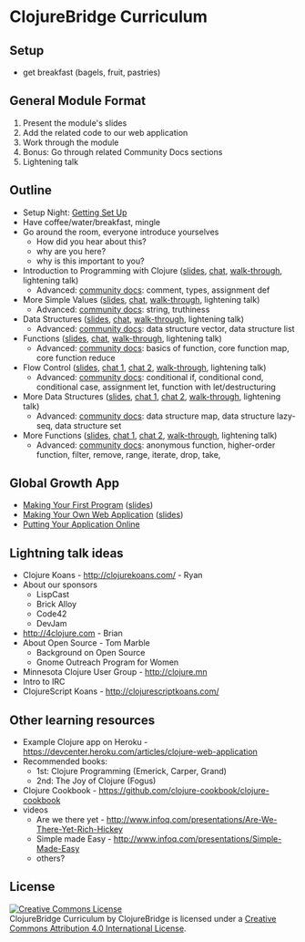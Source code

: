 # ClojureBridge Curriculum

## Setup
* get breakfast (bagels, fruit, pastries)


## General Module Format
1. Present the module's slides
1. Add the related code to our web application
1. Work through the module
1. Bonus: Go through related Community Docs sections
1. Lightening talk


## Outline
* Setup Night: [Getting Set Up](outline/setup.md)
* Have coffee/water/breakfast, mingle
* Go around the room, everyone introduce yourselves
  * How did you hear about this?
  * why are you here?
  * why is this important to you?
* Introduction to Programming with Clojure ([slides](https://clojurebridge-minneapolis.github.io/slides/module1.html#/), [chat](web-app-notes.md#set-up-your-app), [walk-through](outline/intro.md), lightening talk)
  * Advanced: [community docs](https://clojurebridge.github.io/community-docs/index.html): comment, types, assignment def
* More Simple Values ([slides](https://clojurebridge-minneapolis.github.io/slides/module4.html), [chat](web-app-notes.md#say-hello-to-yourself), [walk-through](outline/simple_values2.md), lightening talk)
  * Advanced: [community docs](https://clojurebridge.github.io/community-docs/index.html): string, truthiness
* Data Structures ([slides](https://clojurebridge-minneapolis.github.io/slides/module2.html), [chat](web-app-notes.md#write-some-html-with-hiccup), [walk-through](outline/data_structures.md), lightening talk)
  * Advanced: [community docs](https://clojurebridge.github.io/community-docs/index.html): data structure vector, data structure list
* Functions ([slides](https://clojurebridge-minneapolis.github.io/slides/module3.html), [chat](web-app-notes.md#add-a-form), [walk-through](outline/functions.md), lightening talk)
  * Advanced: [community docs](https://clojurebridge.github.io/community-docs/index.html): basics of function, core function map, core function reduce
* Flow Control ([slides](https://clojurebridge-minneapolis.github.io/slides/module7.html), [chat 1](web-app-notes.md#add-some-flow-control), [chat 2](web-app-notes.md#simplify-things-with-let), [walk-through](outline/flow_control.md), lightening talk)
  * Advanced: [community docs](https://clojurebridge.github.io/community-docs/index.html): conditional if, conditional cond, conditional case, assignment let, function with let/destructuring
* More Data Structures ([slides](https://clojurebridge-minneapolis.github.io/slides/module6.html), [chat 1](web-app-notes.md#maps), [chat 2](web-app-notes.md#post-a-name-and-message), [walk-through](outline/data_structures2.md), lightening talk)
  * Advanced: [community docs](https://clojurebridge.github.io/community-docs/index.html): data structure map, data structure lazy-seq, data structure set
* More Functions ([slides](https://clojurebridge-minneapolis.github.io/slides/module5.html), [chat 1](web-app-notes.md#store-and-display-messages), [chat 2](web-app-notes.md#make-it-pretty-by-adding-bootstrap), [walk-through](outline/functions2.md), lightening talk)
  * Advanced: [community docs](https://clojurebridge.github.io/community-docs/index.html): anonymous function, higher-order function, filter, remove, range, iterate, drop, take, 


## Global Growth App
* [Making Your First Program](outline/first-program.md) ([slides](https://clojurebridge-minneapolis.github.io/slides/module8.html))
* [Making Your Own Web Application](outline/app.md) ([slides](https://clojurebridge-minneapolis.github.io/slides/module9.html))
* [Putting Your Application Online](outline/deploy.md)


## Lightning talk ideas
* Clojure Koans - http://clojurekoans.com/ - Ryan
* About our sponsors
  * LispCast
  * Brick Alloy
  * Code42
  * DevJam
* http://4clojure.com - Brian
* About Open Source - Tom Marble
  * Background on Open Source
  * Gnome Outreach Program for Women
* Minnesota Clojure User Group - http://clojure.mn
* Intro to IRC
* ClojureScript Koans - http://clojurescriptkoans.com/


## Other learning resources
* Example Clojure app on Heroku - https://devcenter.heroku.com/articles/clojure-web-application
* Recommended books:
  * 1st: Clojure Programming (Emerick, Carper, Grand)
  * 2nd: The Joy of Clojure (Fogus)
* Clojure Cookbook - https://github.com/clojure-cookbook/clojure-cookbook
* videos
  * Are we there yet - http://www.infoq.com/presentations/Are-We-There-Yet-Rich-Hickey
  * Simple made Easy - http://www.infoq.com/presentations/Simple-Made-Easy
  * others?


## License
<a rel="license" href="http://creativecommons.org/licenses/by/4.0/deed.en_US"><img alt="Creative Commons License" style="border-width:0" src="http://i.creativecommons.org/l/by/4.0/88x31.png" /></a><br /><span xmlns:dct="http://purl.org/dc/terms/" href="http://purl.org/dc/dcmitype/Text" property="dct:title" rel="dct:type">ClojureBridge Curriculum</span> by <span xmlns:cc="http://creativecommons.org/ns#" property="cc:attributionName">ClojureBridge</span> is licensed under a <a rel="license" href="http://creativecommons.org/licenses/by/4.0/deed.en_US">Creative Commons Attribution 4.0 International License</a>.
